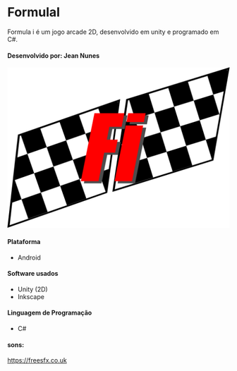# FormulaI
Formula i é um jogo arcade 2D, desenvolvido em unity e programado em C#. 

#### Desenvolvido por: Jean Nunes

![FormulaI](https://github.com/NaejNunes/FormulaI/blob/master/Artes/logo.png?raw=true)

#### Plataforma
- Android

#### Software usados
- Unity (2D)
- Inkscape

#### Linguagem de Programação
- C#

#### sons:
https://freesfx.co.uk
